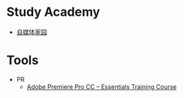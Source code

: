 # Study Academy
- [自媒体家园](https://www.zmthome.com/)

# Tools
- PR
  - [Adobe Premiere Pro CC – Essentials Training Course](https://www.udemy.com/course/adobe-premiere-pro-cc-essentials-training-course/learn/lecture/19472034#overview)